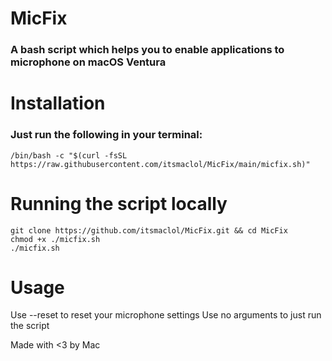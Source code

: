 # MicFix
### A bash script which helps you to enable applications to microphone on macOS Ventura

# Installation 

### Just run the following in your terminal:

`/bin/bash -c "$(curl -fsSL https://raw.githubusercontent.com/itsmaclol/MicFix/main/micfix.sh)"`

# Running the script locally 
```
git clone https://github.com/itsmaclol/MicFix.git && cd MicFix
chmod +x ./micfix.sh
./micfix.sh
```
# Usage
Use --reset to reset your microphone settings
Use no arguments to just run the script

Made with <3 by Mac
